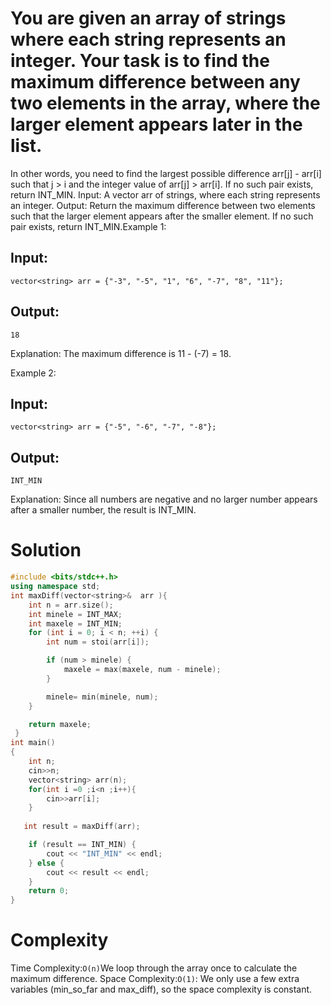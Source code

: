 # You are given an array of strings where each string represents an integer. Your task is to find the maximum difference between any two elements in the array, where the larger element appears later in the list.

In other words, you need to find the largest possible difference arr[j] - arr[i] such that j > i and the integer value of arr[j] > arr[i]. If no such pair exists, return INT_MIN.   Input:
A vector arr of strings, where each string represents an integer.
Output:
Return the maximum difference between two elements such that the larger element appears after the smaller element. If no such pair exists, return INT_MIN.Example 1:
## Input:
```vector<string> arr = {"-3", "-5", "1", "6", "-7", "8", "11"};```
## Output:
```18```

Explanation:
The maximum difference is 11 - (-7) = 18.

Example 2:
## Input:
```vector<string> arr = {"-5", "-6", "-7", "-8"};```
## Output:
```INT_MIN```

Explanation:
Since all numbers are negative and no larger number appears after a smaller number, the result is INT_MIN.

# Solution
```C++
#include <bits/stdc++.h>
using namespace std;
int maxDiff(vector<string>&  arr ){
    int n = arr.size();
    int minele = INT_MAX;
    int maxele = INT_MIN;
    for (int i = 0; i < n; ++i) {
        int num = stoi(arr[i]);

        if (num > minele) {
            maxele = max(maxele, num - minele);
        }

        minele= min(minele, num);
    }

    return maxele; 
 }
int main()
{
    int n;
    cin>>n;
    vector<string> arr(n);
    for(int i =0 ;i<n ;i++){
        cin>>arr[i];
    }
   
   int result = maxDiff(arr);

    if (result == INT_MIN) {
        cout << "INT_MIN" << endl;
    } else {
        cout << result << endl;
    }
    return 0;
}
```
# Complexity
 Time Complexity:```O(n)```We loop through the array once to calculate the maximum difference.
Space Complexity:```O(1)```: We only use a few extra variables (min_so_far and max_diff), so the space complexity is constant.